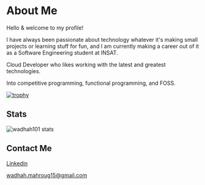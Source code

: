 # About Me

Hello & welcome to my profile!

I have always been passionate about technology whatever it's making small projects or learning stuff for fun, and I am currently making a career out of it as a Software Engineering student at INSAT.

Cloud Developer who likes working with the latest and greatest technologies.

Into competitive programming, functional programming, and FOSS.


[![trophy](https://github-profile-trophy.vercel.app/?username=wadhah101&theme=onedark)](https://github.com/ryo-ma/github-profile-trophy)

## Stats

![wadhah101 stats](https://github-readme-stats.vercel.app/api?username=wadhah101&show_icons=true)

## Contact Me

[Linkedin](https://www.linkedin.com/in/wadhah-mahroug-392a40184/)

wadhah.mahroug15@gmail.com
